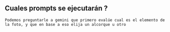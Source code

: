 ## Cuales prompts se ejecutarán ? 
    Podemos preguntarle a gemini que primero evalúe cual es el elemento de la foto, y que en base a eso elija un alcorque u otro
